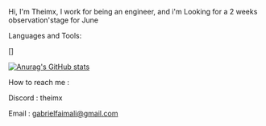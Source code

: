 Hi, I'm Theimx, I work for being an engineer, and i'm Looking for a 2 weeks observation'stage for June 

Languages and Tools:

[<ime align="left" alt="AWS" with="25px" src="[https://cdn.jsdelivr.net/gh/devicons/devicon/icons/python/python-original.svg](https://cdn.jsdelivr.net/gh/devicons/devicon/icons/python/python-plain-wordmark.svg)"/>]


[![Anurag's GitHub stats](https://github-readme-stats.vercel.app/api?username=Theimx)](https://github.com/anuraghazra/github-readme-stats)

How to reach me :

Discord : theimx

Email : gabrielfaimali@gmail.com 
